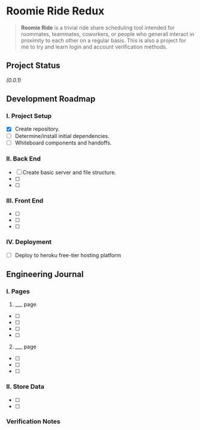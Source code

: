 # **Roomie Ride Redux**
>**Roomie Ride** is a trivial ride share scheduling tool intended for roommates, teammates, coworkers, or people who generall interact in proximity to each other on a regular basis. This is also a project for me to try and learn login and account verification methods.

## **Project Status**
*(0.0.1)*

## **Development Roadmap**

### I. Project Setup
- [X] Create repository.
- [ ] Determine/install initial dependencies.
- [ ] Whiteboard components and handoffs.

### II. Back End
- [ ] Create basic server and file structure.
- [ ] 
- [ ] 

### III. Front End
- [ ] 
- [ ] 
- [ ] 

### IV. Deployment
- [ ] Deploy to heroku free-tier hosting platform

## **Engineering Journal**

### I. Pages
1. ___ page
- [ ] 
- [ ] 
- [ ] 
- [ ] 
2. ___ page
- [ ] 
- [ ] 
- [ ] 

### II. Store Data
- [ ] 
- [ ] 

### Verification Notes
